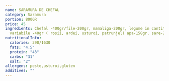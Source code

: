 ```yaml
---
name: SARAMURA DE CHEFAL
category: Saramura
portion: 800GR
price: 45
ingredients: Chefal -400gr/file-200gr, mamaliga-200gr, legume in cantitati
  variabile -40gr ( rosii, ardei, usturoi, patrunjel) apa-158gr, sare-2gr
nutritionalInfo:
  calories: 390/1630
  fats: "4.5"
  protein: "43"
  carbs: "31"
  salt: "2"
allergens: peste,usturoi,gluten
additives: ""
---
```

